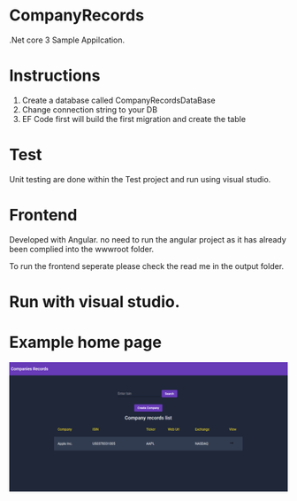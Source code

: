 # CompanyRecords

.Net core 3 Sample Appilcation.

# Instructions
1) Create a database called  CompanyRecordsDataBase 
2) Change connection string to your DB 
3) EF Code first will build the first migration and create the table

# Test
Unit testing are done within the Test project and run using visual studio.


# Frontend 
Developed with Angular. no need to run the angular project as it has already been complied  into the wwwroot folder.

To run the frontend seperate please check the read me in the output folder.

# Run with visual studio. 



# Example home page

![GitHub Logo](./homepage.PNG)

